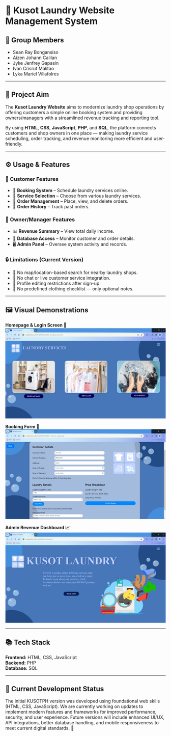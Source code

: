 # 🧺 Kusot Laundry Website Management System  

## 👥 Group Members
- Sean Ray Bongansiso 
- Aizen Johann Calilan
- Jyke Jenfrey Gapasin 
- Ivan Crisruf Malitao
- Lyka Mariel Villafolres

---

## 🎯 Project Aim  
The **Kusot Laundry Website** aims to modernize laundry shop operations by offering customers a simple online booking system and providing owners/managers with a streamlined revenue tracking and reporting tool.  

By using **HTML**, **CSS**, **JavaScript**, **PHP**, and **SQL**, the platform connects customers and shop owners in one place — making laundry service scheduling, order tracking, and revenue monitoring more efficient and user-friendly.  

---

## ⚙️ Usage & Features  

### 👤 Customer Features  
- 📅 **Booking System** – Schedule laundry services online.  
- 🧼 **Service Selection** – Choose from various laundry services.  
- 📝 **Order Management** – Place, view, and delete orders.  
- 📜 **Order History** – Track past orders.  

### 🏢 Owner/Manager Features  
- 📊 **Revenue Summary** – View total daily income.  
- 📂 **Database Access** – Monitor customer and order details.  
- 🖥 **Admin Panel** – Oversee system activity and records.  

### 🔒 Limitations (Current Version)  
- 🚫 No map/location-based search for nearby laundry shops.  
- 🚫 No chat or live customer service integration.  
- 🚫 Profile editing restrictions after sign-up.  
- 🚫 No predefined clothing checklist — only optional notes.  

---

## 🖼 Visual Demonstrations  

**Homepage & Login Screen 🔑**  
![Homepage](images/demo1.png)  

**Booking Form 📅**  
![Booking Form](images/demo2.png)  

**Admin Revenue Dashboard 📈**  
![Dashboard](images/demo3.png)  

---

## 📚 Tech Stack  
**Frontend:** HTML, CSS, JavaScript  
**Backend:** PHP  
**Database:** SQL  

---

## 🚀 Current Development Status  

The initial KUSOTPH version was developed using foundational web skills (HTML, CSS, JavaScript). We are currently working on updates to implement modern features and frameworks for improved performance, security, and user experience. Future versions will include enhanced UI/UX, API integrations, better database handling, and mobile responsiveness to meet current digital standards. 🚀

